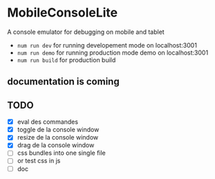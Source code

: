 # MobileConsoleLite
A console emulator for debugging on mobile and tablet

- `num run dev` for running developement mode on localhost:3001
- `num run demo` for running production mode demo on localhost:3001
- `num run build` for production build

documentation is coming
---

## TODO
- [x] eval des commandes
- [x] toggle de la console window
- [x] resize de la console window
- [x] drag de la console window
- [ ] css bundles into one single file
- [ ] or test css in js
- [ ] doc
